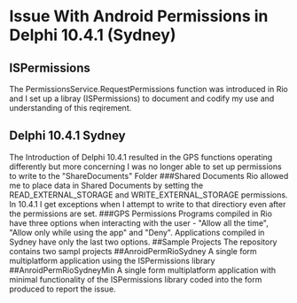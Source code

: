 # Issue With Android Permissions in Delphi 10.4.1 (Sydney)
## ISPermissions
The PermissionsService.RequestPermissions function was introduced in Rio and I set up a libray (ISPermissions) to document and codify my use and understanding of this reqirement.
## Delphi 10.4.1 Sydney
The Introduction of Delphi 10.4.1 resulted in the GPS functions operating differently but more concerning I was no longer able to set up permissions to write to the "ShareDocuments" Folder
###Shared Documents
Rio allowed me to place data in Shared Documents by setting the READ_EXTERNAL_STORAGE and WRITE_EXTERNAL_STORAGE permissions. In 10.4.1 I get exceptions when I attempt to write to that directiory even after the permissions are set.
###GPS Permissions
Programs compiled in Rio have three options when interacting with the user - "Allow all the time", "Allow only while using the app" and "Deny". Applications compiled in Sydney have only the last two options.
##Sample Projects
The repository contains two sampl projects
##AnroidPermRioSydney
A single form multiplatform application using the ISPermissions library
##AnroidPermRioSydneyMin
A single form multiplatform application with minimal functionality of the ISPermissions library coded into the form produced to report the issue.


